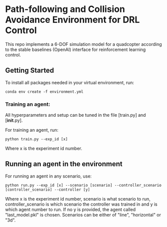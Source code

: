 # Path-following and Collision Avoidance Environment for DRL Control

This repo implements a 6-DOF simulation model for a quadcopter according to the stable baselines (OpenAI) interface for reinforcement learning control.
## Getting Started

To install all packages needed in your virtual environment, run:

```
conda env create -f environment.yml
```
 
### Training an agent:

All hyperparameters and setup can be tuned in the file [train.py] and [__init__.py].

For training an agent, run:

```
python train.py --exp_id [x]
```

Where x is the experiment id number. 


## Running an agent in the environment

For running an agent in any scenario, use:

```
python run.py --exp_id [x] --scenario [scenario] --controller_scenario [controller_scenario] --controller [y]
```

Where x is the experiment id number, scenario is what scenario to run, controller_scenario is which scenario the controller was trained in and y is
which agent number to run. If no y is provided, the agent called "last_model.pkl" is chosen. Scenarios can be either of "line", "horizontal" or
"3d".


